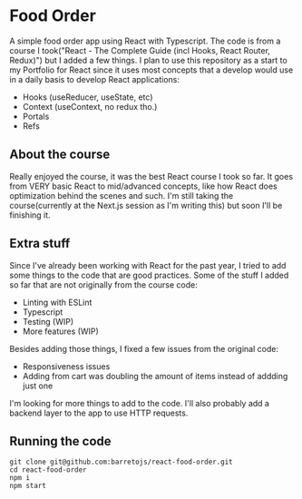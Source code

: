 # Food Order

A simple food order app using React with Typescript.
The code is from a course I took("React - The Complete Guide (incl Hooks, React Router, Redux)") but I added a few things.
I plan to use this repository as a start to my Portfolio for React since it uses most concepts that a develop would use in a daily basis to develop React applications:

- Hooks (useReducer, useState, etc)
- Context (useContext, no redux tho.)
- Portals
- Refs

## About the course

Really enjoyed the course, it was the best React course I took so far. It goes from VERY basic React to mid/advanced concepts, like how React does optimization behind the scenes and such.
I'm still taking the course(currently at the Next.js session as I'm writing this) but soon I'll be finishing it.

## Extra stuff

Since I've already been working with React for the past year, I tried to add some things to the code that are good practices. Some of the stuff I added so far that are not originally from the course code:

- Linting with ESLint
- Typescript
- Testing (WIP)
- More features (WIP)

Besides adding those things, I fixed a few issues from the original code:

- Responsiveness issues
- Adding from cart was doubling the amount of items instead of addding just one

I'm looking for more things to add to the code. I'll also probably add a backend layer to the app to use HTTP requests.

## Running the code

```
git clone git@github.com:barretojs/react-food-order.git
cd react-food-order
npm i
npm start
```
